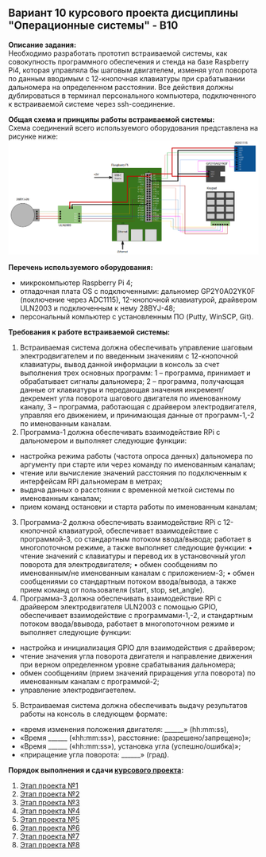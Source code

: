 ## Вариант 10 курсового проекта дисциплины "Операционные системы" - В10

__Описание задания:__  
Необходимо разработать прототип встраиваемой системы, как совокупность программного обеспечения и стенда на базе Raspberry Pi4, которая управляла бы шаговым двигателем, изменяя угол поворота по данным вводимым с 12-кнопочная клавиатуры при срабатывании дальномера на определенном расстоянии. Все действия должны дублироваться в терминал персонального компьютера, подключенного к встраиваемой системе через ssh-соединение.   

__Общая схема и принципы работы встраиваемой системы:__  
Схема соединений всего используемого оборудования представлена на рисунке ниже:  
![Схема варианта 10](var_10_scheme.png)


__Перечень используемого оборудования:__
* микрокомпьютер Raspberry Pi 4;
* отладочная плата OS с подключенными: дальномер GP2Y0A02YK0F (поключение через ADC1115), 12-кнопочной клавиатурой, драйвером ULN2003 и подключенным к нему 28BYJ-48;
* персональный компьютер c установленным ПО (Putty, WinSCP, Git).

__Требования к работе встраиваемой системы:__  
1. Встраиваемая система должна обеспечивать управление шаговым электродвигателем и по введенным значениям с 12-кнопочной клавиатуры, вывод данной информации в консоль за счет выполнения трех основных программ: 1 – программа, принимает и обрабатывает сигналы дальномера; 2 – программа, получающая данные от клавиатуры и передающая значения инкремент/декремент угла поворота шагового двигателя по именованному каналу, 3 – программа, работающая с драйвером электродвигателя, управляя его движением, и принимающая данные от программ-1,-2 по именованным каналам.
2. Программа-1 должна обеспечивать взаимодействие RPi с дальномером и выполняет следующие функции:
* настройка режима работы (частота опроса данных) дальномера по аргументу при старте или через команду по именованным каналам;
* чтение или вычисление значений расстояния по подключенным к интерфейсам RPi дальномерам в метрах;
* выдача данных о расстоянии с временной меткой системы по именованным каналам;
* прием команд остановки и старта работы по именованным каналам;
3. Программа-2 должна обеспечивать взаимодействие RPi с 12-кнопочной клавиатурой, обеспечивает взаимодействие с программой-3, со стандартным потоком ввода/вывода; работает в многопоточном режиме, а также выполняет следующие функции:
•	чтение значений с клавиатуры и перевод их в установочный угол поворота для электродвигателя;
•	обмен сообщениям по именованным/не именованным каналам с приложением-3;
•	обмен сообщениями со стандартным потоком ввода/вывода, а также прием команд от пользователя (start, stop, set_angle).
4. Программа-3 должна обеспечивать взаимодействие RPi с драйвером электродвигателя ULN2003 с помощью GPIO, обеспечивает взаимодействие с программами-1,-2, и стандартным потоком ввода/ввывода, работает в многопоточном режиме и выполняет следующие функции:
* настройка и инициализация GPIO для взаимодействия с драйвером;
* чтение значения угла поворота двигателя и направление движения при верном определенном уровне срабатывания дальномера;
* обмен сообщениям (прием значений приращения угла поворота) по именованным каналам с программой-2;
* управление электродвигаетелем.
5. Встраиваемая система должна обеспечивать выдачу результатов работы на консоль в следующем формате:
* «время изменения положения двигателя: ______» (hh:mm:ss), 
* «Время ______ («hh:mm:ss»), расстояние: (разрешено/запрещено)»;
* «Время ______ («hh:mm:ss»), установка угла (успешно/ошибка)»;
* «приращение угла поворота: ______» (град).


__Порядок выполнения и сдачи [курсового проекта](var_10_task.md):__
1. [Этап проекта №1](var_10_stage_01.md)
2. [Этап проекта №2](var_10_stage_02.md)
3. [Этап проекта №3](var_10_stage_03.md)
4. [Этап проекта №4](var_10_stage_04.md)
5. [Этап проекта №5](var_10_stage_05.md)
6. [Этап проекта №6](var_10_stage_06.md)
7. [Этап проекта №7](var_10_stage_07.md)
8. [Этап проекта №8](var_10_stage_08.md)

